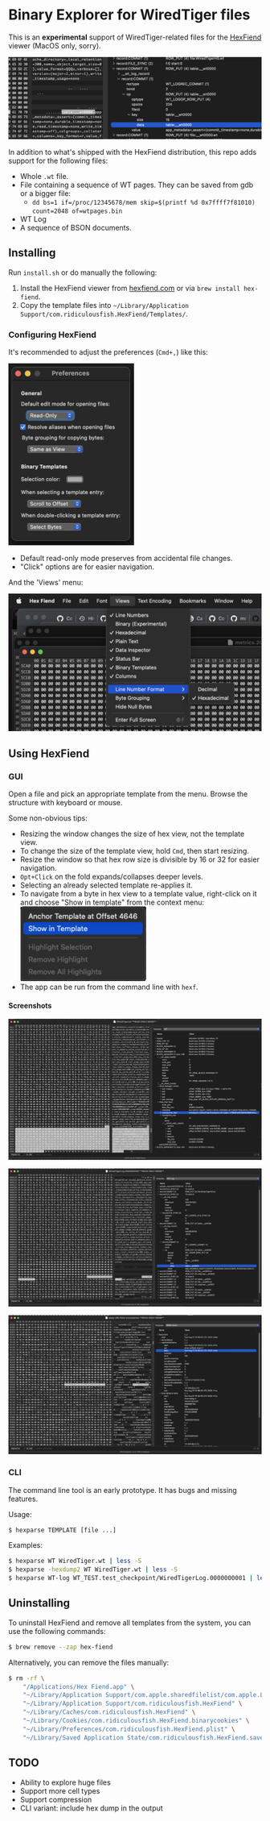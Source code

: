 # Binary Explorer for WiredTiger files

This is an **experimental** support of WiredTiger-related files for the [HexFiend](https://hexfiend.com/)
viewer (MacOS only, sorry).

![Screenshot](img/screenshot-small.png)

In addition to what's shipped with the HexFiend distribution,
this repo adds support for the following files:

* Whole `.wt` file.
* File containing a sequence of WT pages. They can be saved from gdb or a bigger file:
  * `dd bs=1 if=/proc/12345678/mem skip=$(printf %d 0x7ffff7f81010) count=2048 of=wtpages.bin`
* WT Log
* A sequence of BSON documents.

## Installing

Run `install.sh` or do manually the following:

1. Install the HexFiend viewer from [hexfiend.com](https://hexfiend.com/) or via `brew install hex-fiend`.
2. Copy the template files into `~/Library/Application Support/com.ridiculousfish.HexFiend/Templates/`.

### Configuring HexFiend

It's recommended to adjust the preferences (`Cmd+,`) like this:

<img alt="Preferences" src="img/prefs.png" width=250>

* Default read-only mode preserves from accidental file changes.
* "Click" options are for easier navigation.

And the 'Views' menu:

<img alt="Views menu" src="img/prefs-view.png" width=600>

## Using HexFiend

### GUI

Open a file and pick an appropriate template from the menu.
Browse the structure with keyboard or mouse.

Some non-obvious tips:

* Resizing the window changes the size of hex view, not the template view.
* To change the size of the template view, hold `Cmd`, then start resizing.
* Resize the window so that hex row size is divisible by 16 or 32 for easier navigation.
* `Opt+Click` on the fold expands/collapses deeper levels.
* Selecting an already selected template re-applies it.
* To navigate from a byte in hex view to a template value, right-click on it and choose
  "Show in template" from the context menu: \
  <img alt="Context menu" src="img/show-in-template.png" width=250>
* The app can be run from the command line with `hexf`.

#### Screenshots

![WT](img/wt.png)

![Log](img/log.png)

![BSON](img/bson.png)

### CLI

The command line tool is an early prototype. It has bugs and missing features.

Usage:

```bash
$ hexparse TEMPLATE [file ...]
```

Examples:

```bash
$ hexparse WT WiredTiger.wt | less -S
$ hexparse -hexdump2 WT WiredTiger.wt | less -S
$ hexparse WT-log WT_TEST.test_checkpoint/WiredTigerLog.0000000001 | less -S
```

## Uninstalling

To uninstall HexFiend and remove all templates from the system, you can use the following commands:

```bash
$ brew remove --zap hex-fiend
```

Alternatively, you can remove the files manually:

```bash
$ rm -rf \
    "/Applications/Hex Fiend.app" \
    "~/Library/Application Support/com.apple.sharedfilelist/com.apple.LSSharedFileList.ApplicationRecentDocuments/com.ridiculousfish.hexfiend.sfl2" \
    "~/Library/Application Support/com.ridiculousfish.HexFiend" \
    "~/Library/Caches/com.ridiculousfish.HexFiend" \
    "~/Library/Cookies/com.ridiculousfish.HexFiend.binarycookies" \
    "~/Library/Preferences/com.ridiculousfish.HexFiend.plist" \
    "~/Library/Saved Application State/com.ridiculousfish.HexFiend.savedState"
```

## TODO

* Ability to explore huge files
* Support more cell types
* Support compression
* CLI variant: include hex dump in the output


